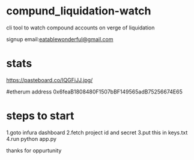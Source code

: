 # compund_liquidation-watch
cli tool to watch compound accounts on verge of liquidation

signup email:eatablewonderful@gmail.com

# stats
https://pasteboard.co/IQGFiJJ.jpg/

#etherum address
0x6feaB1808480F1507bBF149565adB75256674E65

# steps to start
 1.goto infura dashboard 
 2.fetch project id and secret 
 3.put this in keys.txt
 4.run python app.py

thanks for oppurtunity

